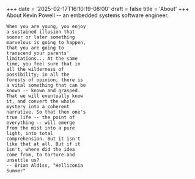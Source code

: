 +++
date = '2025-02-17T16:10:19-08:00'
draft = false
title = 'About'
+++
About Kevin Powell -- an embedded systems software engineer.

    When you are young, you enjoy
    a sustained illusion that
    sooner or later something
    marvelous is going to happen,
    that you are going to
    transcend your parents'
    limitations... At the same
    time, you feel sure that in
    all the wilderness of
    possibility; in all the
    forests of opinion, there is
    a vital something that can be
    known -- known and grasped.
    That we will eventually know
    it, and convert the whole
    mystery into a coherent
    narrative. So that then one's
    true life -- the point of
    everything -- will emerge
    from the mist into a pure
    light, into total
    comprehension. But it isn't
    like that at all. But if it
    isn't, where did the idea
    come from, to torture and
    unsettle us?
    -- Brian Aldiss, "Helliconia
    Summer"

